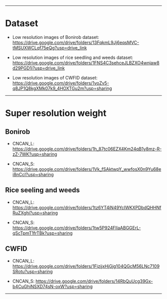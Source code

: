 ***

# Dataset

  * Low resolution images of Bonirob dataset:
    https://drive.google.com/drive/folders/13FqkmL9Jj6eqsMVC-tMSUXWCLqf75eQg?usp=drive_link
 
  * Low resolution images of rice seedling and weeds dataset:
    https://drive.google.com/drive/folders/1FNS4C3sehceJLBZXO4wnjaw8d29PGD1i?usp=drive_link
 
  * Low resolution images of CWFID dataset:
    https://drive.google.com/drive/folders/1voZv5-q8JP1Q8kgXMk07k9_4HOXTGu2m?usp=sharing

***

# Super resolution weight

  ## Bonirob

  * CNCAN_L: https://drive.google.com/drive/folders/1h_87tc06EZX4Km24qB1y8mz-R-zZ-7WK?usp=sharing

  * CNCAN_S: https://drive.google.com/drive/folders/1Vk_fSAktwpY_wwfosX0n9Yu68ei8nCcI?usp=sharing
  

  ## Rice seeling and weeds

  * CNCAN_L: https://drive.google.com/drive/folders/1tz6YT4iN49YcIWKXPDbdQHHNfRuZXghi?usp=sharing

  * CNCAN_S: https://drive.google.com/drive/folders/1tw5P924FlIaABGGErL-qScTpmT1frTBk?usp=sharing
  

  ## CWFID

  * CNCAN_L: https://drive.google.com/drive/folders/1FjzijxHjGjg104QGcM56LNc7109SRotu?usp=sharing

  * CNCAN_S: https://drive.google.com/drive/folders/14RbQuUcg39Gx-b4CuGhiNSXD74sN-oxW?usp=sharing

***
